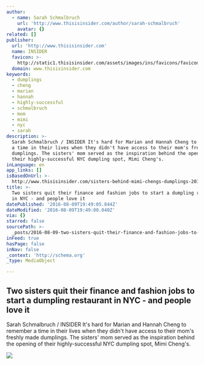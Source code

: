 ```yaml
---
author:
  - name: Sarah Schmalbruch
    url: 'http://www.thisisinsider.com/author/sarah-schmalbruch'
    avatar: {}
related: []
publisher:
  url: 'http://www.thisisinsider.com'
  name: INSIDER
  favicon: >-
    http://static1.thisisinsider.com/assets/images/ins/favicons/favicon.ico?v=INS-2016-03-31
  domain: www.thisisinsider.com
keywords:
  - dumplings
  - cheng
  - marian
  - hannah
  - highly-successful
  - schmalbruch
  - mom
  - mimi
  - nyc
  - sarah
description: >-
  Sarah Schmalbruch / INSIDER It's hard for Marian and Hannah Cheng to remember
  a time in their lives when they didn't have access to their mom's freshly made
  dumplings. The sisters' mom served as the inspiration behind the opening of
  their highly-successful NYC dumpling spot, Mimi Cheng's.
inLanguage: en
app_links: []
isBasedOnUrl: >-
  http://www.thisisinsider.com/sisters-behind-mimi-chengs-dumplings-2016-7?utm_content=buffer183c7&utm_medium=social&utm_source=facebook.com&utm_campaign=buffer
title: >-
  Two sisters quit their finance and fashion jobs to start a dumpling restaurant
  in NYC - and people love it
datePublished: '2016-08-09T19:49:05.844Z'
dateModified: '2016-08-09T19:49:00.040Z'
via: {}
starred: false
sourcePath: >-
  _posts/2016-08-09-two-sisters-quit-their-finance-and-fashion-jobs-to-start-a-d.md
inFeed: true
hasPage: false
inNav: false
_context: 'http://schema.org'
_type: MediaObject

---
```

<article style=""><h1>Two sisters quit their finance and fashion jobs to start a dumpling restaurant in NYC - and people love it</h1><p>Sarah Schmalbruch / INSIDER It's hard for Marian and Hannah Cheng to remember a time in their lives when they didn't have access to their mom's freshly made dumplings. The sisters' mom served as the inspiration behind the opening of their highly-successful NYC dumpling spot, Mimi Cheng's.</p><img src="http://static1.thisisinsider.com/image/5783cd020aec95f6368b55ca-2400/243a9236.jpg" /></article>